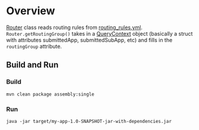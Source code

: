 # Overview
[Router](https://github.com/hecris/easy-rules-example/blob/main/src/main/java/com/mycompany/app/Router.java)
class reads routing rules from [routing\_rules.yml](https://github.com/hecris/easy-rules-example/blob/main/routing_rules.yml). `Router.getRoutingGroup()` takes in a [QueryContext](https://github.com/hecris/easy-rules-example/blob/main/src/main/java/com/mycompany/app/QueryContext.java) object (basically a struct with attributes submittedApp, submittedSubApp, etc) and fills in the `routingGroup` attribute.

## Build and Run
### Build
```
mvn clean package assembly:single
```
### Run
```
java -jar target/my-app-1.0-SNAPSHOT-jar-with-dependencies.jar
```

